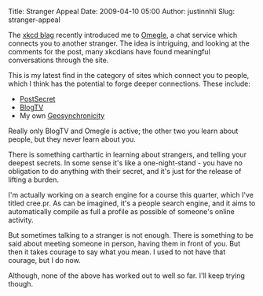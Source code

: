 Title: Stranger Appeal
Date: 2009-04-10 05:00
Author: justinnhli
Slug: stranger-appeal

The [xkcd blag](http://blag.xkcd.com/2009/04/03/omegle/) recently
introduced me to [Omegle](http://www.omegle.com/), a chat service which
connects you to another stranger. The idea is intriguing, and looking at
the comments for the post, many xkcdians have found meaningful
conversations through the site.

This is my latest find in the category of sites which connect you to
people, which I think has the potential to forge deeper connections.
These include:

-   [PostSecret](http://www.postsecret.blogspot.com/)
-   [BlogTV](http://www.blogtv.com/)
-   My own
    [Geosynchronicity](http://cs.northwestern.edu/%7Enhl263/geosyn)

Really only BlogTV and Omegle is active; the other two you learn about
people, but they never learn about you.

There is something carthartic in learning about strangers, and telling
your deepest secrets. In some sense it's like a one-night-stand - you
have no obligation to do anything with their secret, and it's just for
the release of lifting a burden.

I'm actually working on a search engine for a course this quarter, which
I've titled cree.pr. As can be imagined, it's a people search engine,
and it aims to automatically compile as full a profile as possible of
someone's online activity.

But sometimes talking to a stranger is not enough. There is something to
be said about meeting someone in person, having them in front of you.
But then it takes courage to say what you mean. I used to not have that
courage, but I do now.

Although, none of the above has worked out to well so far. I'll keep
trying though.

